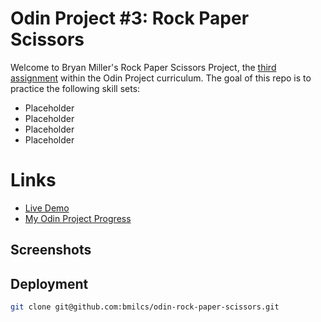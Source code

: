 # Odin Project #3: Rock Paper Scissors

Welcome to Bryan Miller's Rock Paper Scissors Project, the [third assignment](https://www.theodinproject.com/lessons/foundations-rock-paper-scissors) within the Odin Project curriculum. The goal of this repo is to practice the following skill sets:

- Placeholder
- Placeholder
- Placeholder
- Placeholder

# Links

- [Live Demo](https://bmilcs.github.io/odin-rock-paper-scissors/)
- [My Odin Project Progress](https://github.com/bmilcs/op)

## Screenshots

## Deployment

```sh
git clone git@github.com:bmilcs/odin-rock-paper-scissors.git
```
